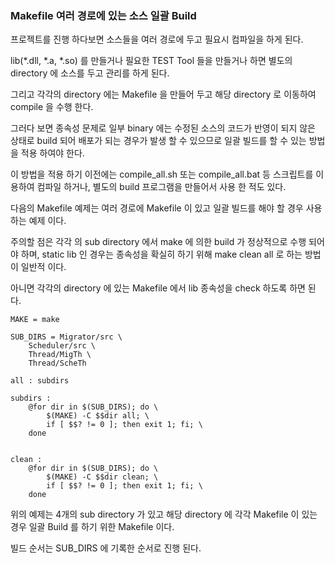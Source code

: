 ### Makefile 여러 경로에 있는 소스 일괄 Build

프로젝트를 진행 하다보면 소스들을 여러 경로에 두고 필요시 컴파일을 하게 된다.

lib(*.dll, *.a, *.so) 를 만들거나 필요한 TEST Tool 들을 만들거나 하면 별도의 directory 에 소스를 두고 관리를 하게 된다.

그리고 각각의 directory 에는 Makefile 을 만들어 두고 해당 directory 로 이동하여 compile 을 수행 한다.

그러다 보면 종속성 문제로 일부 binary 에는 수정된 소스의 코드가 반영이 되지 않은 상태로 build 되어 배포가 되는 경우가 발생 할 수 있으므로 일괄 빌드를 할 수 있는 방법을 적용 하여야 한다.

이 방법을 적용 하기 이전에는 compile_all.sh 또는 compile_all.bat 등 스크립트를 이용하여 컴파일 하거나, 별도의 build 프로그램을 만들어서 사용 한 적도 있다.

다음의 Makefile 예제는 여러 경로에 Makefile 이 있고 일괄 빌드를 해야 할 경우 사용 하는 예제 이다.

주의할 점은 각각 의 sub directory 에서 make 에 의한 build 가 정상적으로 수행 되어야 하며, static lib 인 경우는 종속성을 확실히 하기 위해 make clean all 로 하는 방법이 일반적 이다.

아니면 각각의 directory 에 있는 Makefile 에서 lib 종속성을 check 하도록 하면 된다.

```
MAKE = make

SUB_DIRS = Migrator/src \
    Scheduler/src \
    Thread/MigTh \
    Thread/ScheTh

all : subdirs

subdirs :
    @for dir in $(SUB_DIRS); do \
        $(MAKE) -C $$dir all; \
        if [ $$? != 0 ]; then exit 1; fi; \
    done


clean :
    @for dir in $(SUB_DIRS); do \
        $(MAKE) -C $$dir clean; \
        if [ $$? != 0 ]; then exit 1; fi; \
    done

```

위의 예제는 4개의 sub directory 가 있고 해당 directory 에 각각 Makefile 이 있는 경우 일괄 Build 를 하기 위한 Makefile 이다.

빌드 순서는 SUB_DIRS 에 기록한 순서로 진행 된다.

